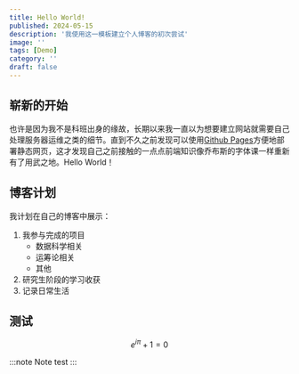 ```yaml
---
title: Hello World!
published: 2024-05-15
description: '我使用这一模板建立个人博客的初次尝试'
image: ''
tags: [Demo]
category: ''
draft: false 
---
```


## 崭新的开始
也许是因为我不是科班出身的缘故，长期以来我一直以为想要建立网站就需要自己处理服务器运维之类的细节。直到不久之前发现可以使用[Github Pages](https://pages.github.com/)方便地部署静态网页，这才发现自己之前接触的一点点前端知识像乔布斯的字体课一样重新有了用武之地。Hello World！

## 博客计划
我计划在自己的博客中展示：
1. 我参与完成的项目
    - 数据科学相关
    - 运筹论相关
    - 其他
2. 研究生阶段的学习收获
3. 记录日常生活

## 测试

$$ e^{i \pi}+1=0 $$

:::note
Note test
:::
